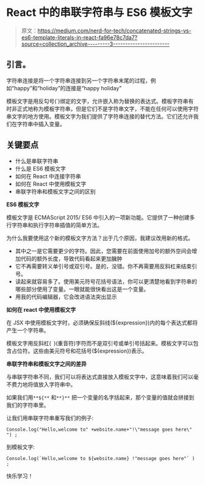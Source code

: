 # React 中的串联字符串与 ES6 模板文字

> 原文：<https://medium.com/nerd-for-tech/concatenated-strings-vs-es6-template-literals-in-react-fa96e78c7da7?source=collection_archive---------3----------------------->

## 引言。

字符串连接是将一个字符串连接到另一个字符串末尾的过程，例如“happy”和“holiday”的连接是“happy holiday”

模板文字是用反勾号(`)绑定的文字，允许嵌入称为替换的表达式。模板字符串有时非正式地称为模板字符串，但是它们不是字符串文字，不能在任何可以使用字符串文字的地方使用。模板文字为我们提供了字符串连接的替代方法。它们还允许我们在字符串中插入变量。

## 关键要点

*   什么是串联字符串
*   什么是 ES6 模板文字
*   如何在 React 中连接字符串
*   如何在 React 中使用模板文字
*   串联字符串和模板文字之间的区别

**ES6 模板文字**

模板文字是 ECMAScript 2015/ ES6 中引入的一项新功能。它提供了一种创建多行字符串和执行字符串插值的简单方法。

为什么我要使用这个新的模板文字方法？出于几个原因，我建议改用新的格式。

*   其中之一是它需要更少的字符。因此，您需要在前面使用加号的额外空间会增加代码的额外长度，导致代码看起来更加臃肿
*   它不再需要转义单引号或双引号。是的，没错。你不再需要用反斜杠来结束引号。
*   读起来就容易多了。使用美元符号花括号语法，你可以更清楚地看到字符串的哪些部分使用了变量。一眼就能很快看出这是一个变量。
*   用我的代码编辑器，它会改进语法突出显示

**如何在 react 中使用模板文字**

在 JSX 中使用模板文字时，必须确保反斜线(${expression})内的每个表达式都将产生一个字符串。

模板文字用反斜杠(` `)(重音符)字符而不是双引号或单引号括起来。模板文字可以包含占位符。这些由美元符号和花括号(${expression})表示。

**串联字符串和模板文字之间的差异**

与串联字符串不同，我们可以将表达式直接放入模板文字中，这意味着我们可以毫不费力地将值放入字符串中。

如果我们用`**${**` 和`**}**` 把一个变量的名字括起来，那个变量的值就会拼接到我们的字符串里。

让我们用串联字符串重写我们的例子:

```
Console.log("Hello,welcome to" +website.name+"!\"message goes here\" ") ;
```

到模板文字:

```
Console.log(`Hello,welcome to ${website.name} !"message goes here"` ) ;
```

快乐学习！
